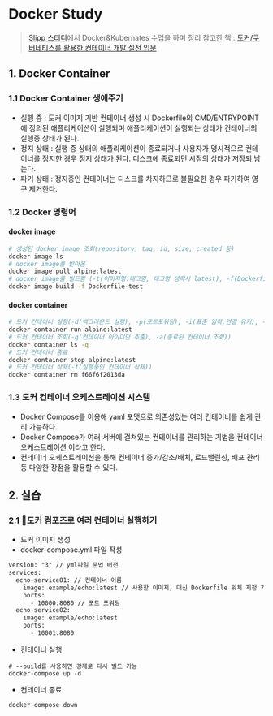 # Docker Study
>[Slipp 스터디](https://www.slipp.net/wiki/pages/viewpage.action?pageId=41582977)에서 Docker&Kubernates 수업을 하며 정리
>참고한 책 : [도커/쿠버네티스를 활용한 컨테이너 개발 실전 입문](http://aladin.co.kr/shop/wproduct.aspx?ItemId=186771560)

## 1. Docker Container
### 1.1 Docker Container 생애주기
* 실행 중 : 도커 이미지 기반 컨테이너 생성 시 Dockerfile의 CMD/ENTRYPOINT에 정의된 애플리케이션이 실행되며 애플리케이션이 실행되는 상태가 컨테이너의 실행중 상태가 된다.
* 정지 상태 : 실행 중 상태의 애플리케이션이 종료되거나 사용자가 명시적으로 컨테이너를 정지한 경우 정지 상태가 된다. 디스크에 종료되던 시점의 상태가 저장되 남는다.
* 파기 상태 : 정지중인 컨테이너는 디스크를 차지하므로 불필요한 경우 파기하여 영구 제거한다.

### 1.2 Docker 명령어
#### docker image
```bash
# 생성된 docker image 조회(repository, tag, id, size, created 등)
docker image ls 
# docker image를 받아옴
docker image pull alpine:latest
# docker image를 빌드함 (-t(이미지명:태그명, 태그명 생략시 latest), -f(Dockerfile의 파일명 변경))
docker image build -f Dockerfile-test
```
#### docker container
```bash
# 도커 컨테이너 실행(-d(백그라운드 실행), -p(포트포워딩), -i(표준 입력,연결 유지), -t(유사 터미널 기능 활성화), --rm(컨테이너 정지 시 삭제))
docker container run alpine:latest
# 도커 컨테이너 조회(-q(컨테이너 아이디만 추출), -a(종료된 컨테이너 조회))
docker container ls -q
# 도커 컨테이너 종료
docker container stop alpine:latest
# 도커 컨테이너 삭제(-f(실행중인 컨테이너 삭제))
docker container rm f66f6f2013da
```

### 1.3 도커 컨테이너 오케스트레이션 시스템
* Docker Compose를 이용해 yaml 포맷으로 의존성있는 여러 컨테이너를 쉽게 관리 가능하다.
* Docker Compose가 여러 서버에 걸쳐있는 컨테이너를 관리하는 기법을 컨테이너 오케스트레이션 이라고 한다.
* 컨테이너 오케스트레이션을 통해 컨테이너 증가/감소/배치, 로드밸런싱, 배포 관리 등 다양한 장점을 활용할 수 있다.

## 2. 실습
### 2.1 도커 컴포즈로 여러 컨테이너 실행하기
* 도커 이미지 생성
* docker-compose.yml 파일 작성
```xml
version: "3" // yml파일 문법 버전
services:
  echo-service01: // 컨테이너 이름
    image: example/echo:latest // 사용할 이미지, 대신 Dockerfile 위치 지정 가능
    ports:
      - 10000:8080 // 포트 포워딩
  echo-service02:
    image: example/echo:latest
    ports:
      - 10001:8080
``` 
* 컨테이너 실행
```
# --build를 사용하면 강제로 다시 빌드 가능
docker-compose up -d
```
* 컨테이너 종료
```
docker-compose down
```
  
